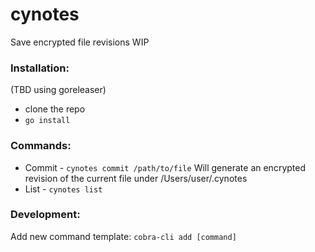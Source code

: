 # cynotes
Save encrypted file revisions 
WIP

### Installation:
(TBD using goreleaser)
- clone the repo 
- ``go install``

### Commands: 

- Commit - ``cynotes commit /path/to/file``
Will generate an encrypted revision of the current file under /Users/user/.cynotes
- List - ``cynotes list``

### Development:

Add new command template: ``cobra-cli add [command]``


